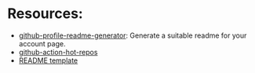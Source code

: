 # Resources:

* [github-profile-readme-generator](https://rahuldkjain.github.io/gh-profile-readme-generator/addons): Generate a suitable readme for your account page.
* [github-action-hot-repos](https://github.com/zachary-cauchi/github-action-hot-repos)
* [README template](resources/README-template.md)
